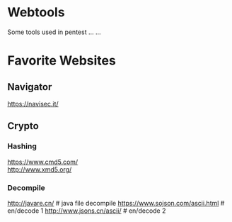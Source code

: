 # Webtools
Some tools used in pentest ... ...

# Favorite Websites

## Navigator
https://navisec.it/

## Crypto
### Hashing 
https://www.cmd5.com/  
http://www.xmd5.org/  
### Decompile
http://javare.cn/  # java file decompile 
https://www.sojson.com/ascii.html  # en/decode 1 
http://www.jsons.cn/ascii/  # en/decode 2 

